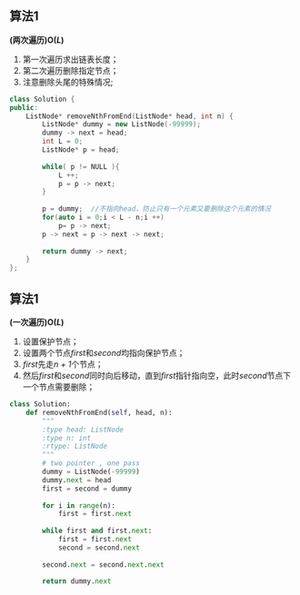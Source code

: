 ## 算法1

**(两次遍历)O(*L*)**

1. 第一次遍历求出链表长度；
2. 第二次遍历删除指定节点；
3. 注意删除头尾的特殊情况;

```CPP
class Solution {
public:
    ListNode* removeNthFromEnd(ListNode* head, int n) {
        ListNode* dummy = new ListNode(-99999);
        dummy -> next = head;
        int L = 0;
        ListNode* p = head;
        
        while( p != NULL ){
            L ++;
            p = p -> next;
        }
        
        p = dummy;  //不指向head，防止只有一个元素又要删除这个元素的情况
        for(auto i = 0;i < L - n;i ++)
            p= p -> next; 
        p -> next = p -> next -> next;
        
        return dummy -> next;
    }
};
```

## 算法1

**(一次遍历)O(*L*)**

1. 设置保护节点；
2. 设置两个节点*first*和*second*均指向保护节点；
3. *first*先走*n + 1*个节点；
4. 然后*first*和*second*同时向后移动，直到*first*指针指向空，此时*second*节点下一个节点需要删除；
   
```Python
class Solution:
    def removeNthFromEnd(self, head, n):
        """
        :type head: ListNode
        :type n: int
        :rtype: ListNode
        """
        # two pointer , one pass
        dummy = ListNode(-99999)
        dummy.next = head
        first = second = dummy
        
        for i in range(n):
            first = first.next
        
        while first and first.next:
            first = first.next
            second = second.next
        
        second.next = second.next.next
        
        return dummy.next
```